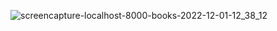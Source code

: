 ![screencapture-localhost-8000-books-2022-12-01-12_38_12](https://user-images.githubusercontent.com/98602810/205031530-13611e61-0090-4c27-9d3c-506e7c82ed1b.png)
